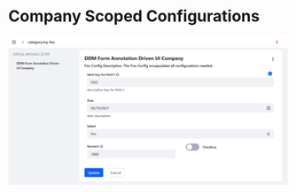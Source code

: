 # Company Scoped Configurations

![Group Scoped Example](images/fooableThings.PNG "Group Scoped Example")

